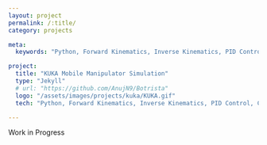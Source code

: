 ```yaml
---
layout: project
permalink: /:title/
category: projects

meta:
  keywords: "Python, Forward Kinematics, Inverse Kinematics, PID Control, Coppiliasim"

project:
  title: "KUKA Mobile Manipulator Simulation"
  type: "Jekyll"
  # url: "https://github.com/AnujN9/Botrista"
  logo: "/assets/images/projects/kuka/KUKA.gif"
  tech: "Python, Forward Kinematics, Inverse Kinematics, PID Control, Coppiliasim"

---
```


<p>Work in Progress</p>